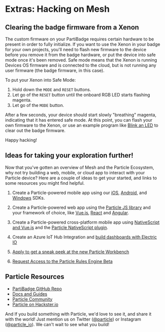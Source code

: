 # Extras: Hacking on Mesh

## Clearing the badge firmware from a Xenon

The custom firmware on your PartiBadge requires certain hardware to be present in order to fully initialize. If you want to use the Xenon in your badge for your own projects, you'll need to flash new firmware to the device before you remove it from the badge hardware, or put the device into safe mode once it's been removed. Safe mode means that the Xenon is running Devices OS firmware and is connected to the cloud, but is not running any user firmware (the badge firmware, in this case).

To put your Xenon into Safe Mode:

1. Hold down the `MODE` and `RESET` buttons.
2. Let go of the `RESET` button until the onboard RGB LED starts flashing magenta.
3. Let go of the `MODE` button.

After a few seconds, your device should start slowly "breathing" magenta, indicating that it has entered safe mode. At this point, you can flash your own firmware to the Xenon, or use an example program like [Blink an LED](https://build.particle.io/examples/56214d636666d9ece3000001) to clear out the badge firmware.

Happy hacking!

## Ideas for taking your exploration further!

Now that you've gotten an overview of Mesh and the Particle Ecosystem, why not try building a web, mobile, or cloud app to interact with your Particle device? Here are a couple of ideas to get your started, and links to some resources you might find helpful.

1.  Create a Particle-powered mobile app using our [iOS](https://docs.particle.io/reference/ios/), [Android](https://docs.particle.io/reference/android/), and [Windows](https://docs.particle.io/reference/windows/) SDKs.

2.  Create a Particle-powered web app using the [Particle JS library](https://docs.particle.io/reference/javascript/) and your framework of choice, like [Vue.js](https://vuejs.org/), [React](https://reactjs.org/) and [Angular](https://angular.io/).

3.  Create a Particle-powered cross-platform mobile app using [NativeScript and Vue.js](https://www.nativescript.org/vue) and the [Particle NativeScript plugin](https://market.nativescript.org/plugins/nativescript-particle).

4.  Create an Azure IoT Hub Integration and [build dashboards with Electric IO](https://blog.particle.io/2018/09/28/create-the-dashboard-of-your-dreams-with-particle-electric-io/)

5.  [Apply to get a sneak peek at the new Particle Workbench](https://www.particle.io/workbench/apply/)

6.  [Request Access to the Particle Rules Engine Beta](https://www.particle.io/iot-rules-engine)

## Particle Resources

- [PartiBadge GitHub Repo](https://github.com/particle-iot/parti-badge)
- [Docs and Guides](https://docs.particle.io/guide/getting-started/intro/photon/)
- [Particle Community](https://community.particle.io/)
- [Particle on Hackster.io](https://www.hackster.io/particle)

And If you build something with Particle, we'd love to see it, and share it with the world! Just mention us on Twitter ([@particle](https://twitter.com/particle)) or Instagram ([@particle_io](https://www.instagram.com/particle_io/?hl=en)). We can't wait to see what you build!
